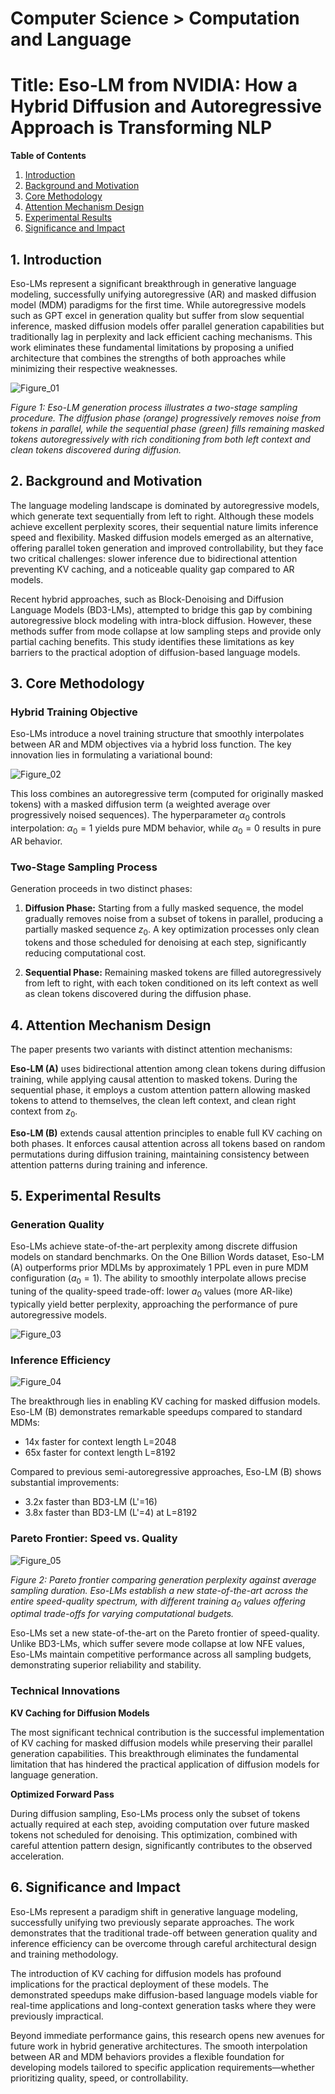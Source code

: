 # Computer Science > Computation and Language
# Title: Eso-LM from NVIDIA: How a Hybrid Diffusion and Autoregressive Approach is Transforming NLP

**Table of Contents**

1. [Introduction](#introduction)  
2. [Background and Motivation](#background-and-motivation)  
3. [Core Methodology](#core-methodology)  
4. [Attention Mechanism Design](#attention-mechanism-and-key-value-caching)  
5. [Experimental Results](#experimental-results)  
6. [Significance and Impact](#significance-and-impact)

## 1. Introduction

Eso-LMs represent a significant breakthrough in generative language modeling, successfully unifying autoregressive (AR) and masked diffusion model (MDM) paradigms for the first time. While autoregressive models such as GPT excel in generation quality but suffer from slow sequential inference, masked diffusion models offer parallel generation capabilities but traditionally lag in perplexity and lack efficient caching mechanisms. This work eliminates these fundamental limitations by proposing a unified architecture that combines the strengths of both approaches while minimizing their respective weaknesses.

![Figure_01](https://raw.githubusercontent.com/Verbasik/Weekly-arXiv-ML-AI-Research-Review/refs/heads/develop/2025/week-26/assets/Figure_01.png)

*Figure 1: Eso-LM generation process illustrates a two-stage sampling procedure. The diffusion phase (orange) progressively removes noise from tokens in parallel, while the sequential phase (green) fills remaining masked tokens autoregressively with rich conditioning from both left context and clean tokens discovered during diffusion.*

## 2. Background and Motivation

The language modeling landscape is dominated by autoregressive models, which generate text sequentially from left to right. Although these models achieve excellent perplexity scores, their sequential nature limits inference speed and flexibility. Masked diffusion models emerged as an alternative, offering parallel token generation and improved controllability, but they face two critical challenges: slower inference due to bidirectional attention preventing KV caching, and a noticeable quality gap compared to AR models.

Recent hybrid approaches, such as Block-Denoising and Diffusion Language Models (BD3-LMs), attempted to bridge this gap by combining autoregressive block modeling with intra-block diffusion. However, these methods suffer from mode collapse at low sampling steps and provide only partial caching benefits. This study identifies these limitations as key barriers to the practical adoption of diffusion-based language models.

## 3. Core Methodology

### Hybrid Training Objective

Eso-LMs introduce a novel training structure that smoothly interpolates between AR and MDM objectives via a hybrid loss function. The key innovation lies in formulating a variational bound:

![Figure_02](https://raw.githubusercontent.com/Verbasik/Weekly-arXiv-ML-AI-Research-Review/refs/heads/develop/2025/week-26/assets/Figure_02.png)

This loss combines an autoregressive term (computed for originally masked tokens) with a masked diffusion term (a weighted average over progressively noised sequences). The hyperparameter $α_0$ controls interpolation: $α_0=1$ yields pure MDM behavior, while $α_0=0$ results in pure AR behavior.

### Two-Stage Sampling Process

Generation proceeds in two distinct phases:

1. **Diffusion Phase:** Starting from a fully masked sequence, the model gradually removes noise from a subset of tokens in parallel, producing a partially masked sequence $z_0$. A key optimization processes only clean tokens and those scheduled for denoising at each step, significantly reducing computational cost.

2. **Sequential Phase:** Remaining masked tokens are filled autoregressively from left to right, with each token conditioned on its left context as well as clean tokens discovered during the diffusion phase.

## 4. Attention Mechanism Design

The paper presents two variants with distinct attention mechanisms:

**Eso-LM (A)** uses bidirectional attention among clean tokens during diffusion training, while applying causal attention to masked tokens. During the sequential phase, it employs a custom attention pattern allowing masked tokens to attend to themselves, the clean left context, and clean right context from $z_0$.

**Eso-LM (B)** extends causal attention principles to enable full KV caching on both phases. It enforces causal attention across all tokens based on random permutations during diffusion training, maintaining consistency between attention patterns during training and inference.

## 5. Experimental Results

### Generation Quality

Eso-LMs achieve state-of-the-art perplexity among discrete diffusion models on standard benchmarks. On the One Billion Words dataset, Eso-LM (A) outperforms prior MDLMs by approximately 1 PPL even in pure MDM configuration ($a_0 = 1$). The ability to smoothly interpolate allows precise tuning of the quality-speed trade-off: lower $a_0$ values (more AR-like) typically yield better perplexity, approaching the performance of pure autoregressive models.

![Figure_03](https://raw.githubusercontent.com/Verbasik/Weekly-arXiv-ML-AI-Research-Review/refs/heads/develop/2025/week-26/assets/Figure_03.png)

### Inference Efficiency

![Figure_04](https://raw.githubusercontent.com/Verbasik/Weekly-arXiv-ML-AI-Research-Review/refs/heads/develop/2025/week-26/assets/Figure_04.svg)

The breakthrough lies in enabling KV caching for masked diffusion models. Eso-LM (B) demonstrates remarkable speedups compared to standard MDMs:

- 14x faster for context length L=2048
- 65x faster for context length L=8192

Compared to previous semi-autoregressive approaches, Eso-LM (B) shows substantial improvements:

- 3.2x faster than BD3-LM (L'=16)
- 3.8x faster than BD3-LM (L'=4) at L=8192

### Pareto Frontier: Speed vs. Quality

![Figure_05](https://raw.githubusercontent.com/Verbasik/Weekly-arXiv-ML-AI-Research-Review/refs/heads/develop/2025/week-26/assets/Figure_05.png)

*Figure 2: Pareto frontier comparing generation perplexity against average sampling duration. Eso-LMs establish a new state-of-the-art across the entire speed-quality spectrum, with different training $a_0$ values offering optimal trade-offs for varying computational budgets.*

Eso-LMs set a new state-of-the-art on the Pareto frontier of speed-quality. Unlike BD3-LMs, which suffer severe mode collapse at low NFE values, Eso-LMs maintain competitive performance across all sampling budgets, demonstrating superior reliability and stability.

### Technical Innovations

**KV Caching for Diffusion Models**

The most significant technical contribution is the successful implementation of KV caching for masked diffusion models while preserving their parallel generation capabilities. This breakthrough eliminates the fundamental limitation that has hindered the practical application of diffusion models for language generation.

**Optimized Forward Pass**

During diffusion sampling, Eso-LMs process only the subset of tokens actually required at each step, avoiding computation over future masked tokens not scheduled for denoising. This optimization, combined with careful attention pattern design, significantly contributes to the observed acceleration.

## 6. Significance and Impact

Eso-LMs represent a paradigm shift in generative language modeling, successfully unifying two previously separate approaches. The work demonstrates that the traditional trade-off between generation quality and inference efficiency can be overcome through careful architectural design and training methodology.

The introduction of KV caching for diffusion models has profound implications for the practical deployment of these models. The demonstrated speedups make diffusion-based language models viable for real-time applications and long-context generation tasks where they were previously impractical.

Beyond immediate performance gains, this research opens new avenues for future work in hybrid generative architectures. The smooth interpolation between AR and MDM behaviors provides a flexible foundation for developing models tailored to specific application requirements—whether prioritizing quality, speed, or controllability.